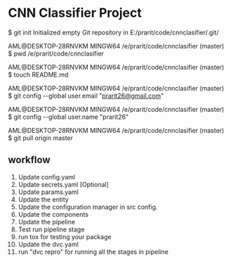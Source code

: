 # CNN Classifier Project
$ git init
Initialized empty Git repository in E:/prarit/code/cnnclasifier/.git/

AML@DESKTOP-28RNVKM MINGW64 /e/prarit/code/cnnclasifier (master)
$ pwd
/e/prarit/code/cnnclasifier

AML@DESKTOP-28RNVKM MINGW64 /e/prarit/code/cnnclasifier (master)
$ touch README.md

AML@DESKTOP-28RNVKM MINGW64 /e/prarit/code/cnnclasifier (master)
$  git config --global user.email "prarit26@gmail.com"

AML@DESKTOP-28RNVKM MINGW64 /e/prarit/code/cnnclasifier (master)
$ git config --global user.name "prarit26"

AML@DESKTOP-28RNVKM MINGW64 /e/prarit/code/cnnclasifier (master)
$ git pull origin master

## workflow

1. Update config.yaml
2. Update secrets.yaml [Optional]
3. Update params.yaml
4. Update the entity
5. Update the configuration manager in src config.
6. Update the components
7. Update the pipeline
8. Test run pipeline stage
9. run tox for testing your package
10. Update the dvc.yaml
11. run "dvc repro" for running all the stages in pipeline